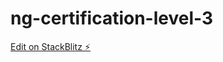 # ng-certification-level-3

[Edit on StackBlitz ⚡️](https://stackblitz.com/edit/ng-certification-dgvm52)